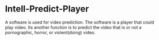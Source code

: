 Intell-Predict-Player
=====================

A software is used for video prediction.
The software is a player that could play video.
Its another function is to predict the video that is or not
a pornographic, horror, or violent(doing) video.

